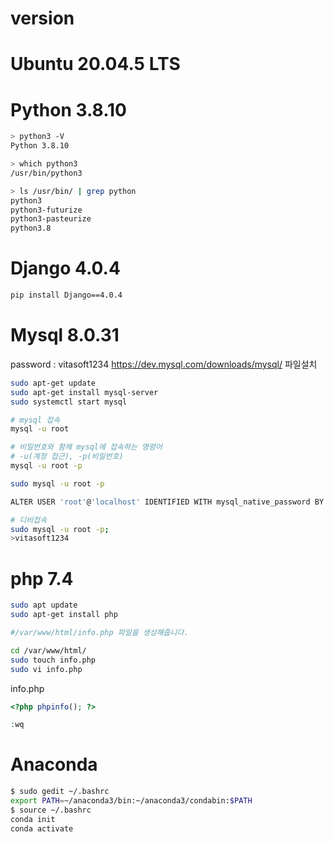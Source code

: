 # version

# Ubuntu 20.04.5 LTS

# Python 3.8.10
```sh
> python3 -V
Python 3.8.10

> which python3
/usr/bin/python3

> ls /usr/bin/ | grep python
python3
python3-futurize
python3-pasteurize
python3.8
```

# Django 4.0.4
```sh
pip install Django==4.0.4

```

# Mysql 8.0.31
password : vitasoft1234
https://dev.mysql.com/downloads/mysql/
파일설치 
```sh
sudo apt-get update
sudo apt-get install mysql-server
sudo systemctl start mysql

# mysql 접속
mysql -u root

# 비밀번호와 함께 mysql에 접속하는 명령어
# -u(계정 접근), -p(비밀번호)
mysql -u root -p

sudo mysql -u root -p

ALTER USER 'root'@'localhost' IDENTIFIED WITH mysql_native_password BY '비밀번호입력';
```
```sh
# 디비접속
sudo mysql -u root -p;
>vitasoft1234
```



# php 7.4
```sh
sudo apt update
sudo apt-get install php

#/var/www/html/info.php 파일을 생성해줍니다.

cd /var/www/html/
sudo touch info.php
sudo vi info.php
```
info.php
```php
<?php phpinfo(); ?> 

:wq
```
# Anaconda
```sh
$ sudo gedit ~/.bashrc
export PATH=~/anaconda3/bin:~/anaconda3/condabin:$PATH
$ source ~/.bashrc
conda init
conda activate 
```


